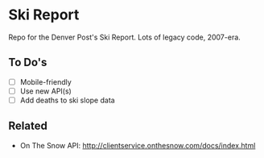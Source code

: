# Ski Report

Repo for the Denver Post's Ski Report. Lots of legacy code, 2007-era.


## To Do's
- [ ] Mobile-friendly
- [ ] Use new API(s)
- [ ] Add deaths to ski slope data

## Related
- On The Snow API: http://clientservice.onthesnow.com/docs/index.html
